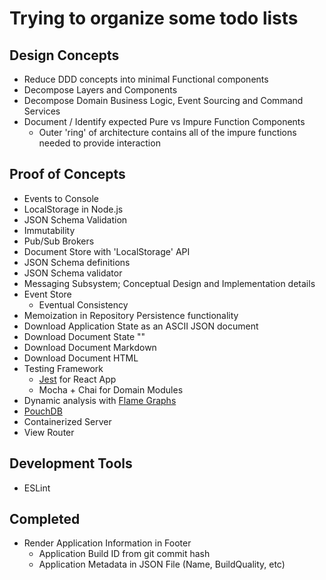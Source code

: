 # Trying to organize some todo lists

## Design Concepts

- Reduce DDD concepts into minimal Functional components
- Decompose Layers and Components
- Decompose Domain Business Logic, Event Sourcing and Command Services
- Document / Identify expected Pure vs Impure Function Components
  - Outer 'ring' of architecture contains all of the impure functions needed to provide interaction

## Proof of Concepts

- Events to Console
- LocalStorage in Node.js
- JSON Schema Validation
- Immutability
- Pub/Sub Brokers
- Document Store with 'LocalStorage' API
- JSON Schema definitions
- JSON Schema validator
- Messaging Subsystem; Conceptual Design and Implementation details
- Event Store
  - Eventual Consistency
- Memoization in Repository Persistence functionality
- Download Application State as an ASCII JSON document
- Download Document State ""
- Download Document Markdown
- Download Document HTML
- Testing Framework
  - [Jest](https://jestjs.io/docs/en/getting-started) for React App
  - Mocha + Chai for Domain Modules
- Dynamic analysis with [Flame Graphs](https://nodejs.org/en/docs/guides/diagnostics-flamegraph/)
- [PouchDB](https://github.com/pouchdb/pouchdb)
- Containerized Server
- View Router
 
## Development Tools
- ESLint

## Completed
- Render Application Information in Footer
  - Application Build ID from git commit hash
  - Application Metadata in JSON File (Name, BuildQuality, etc)
